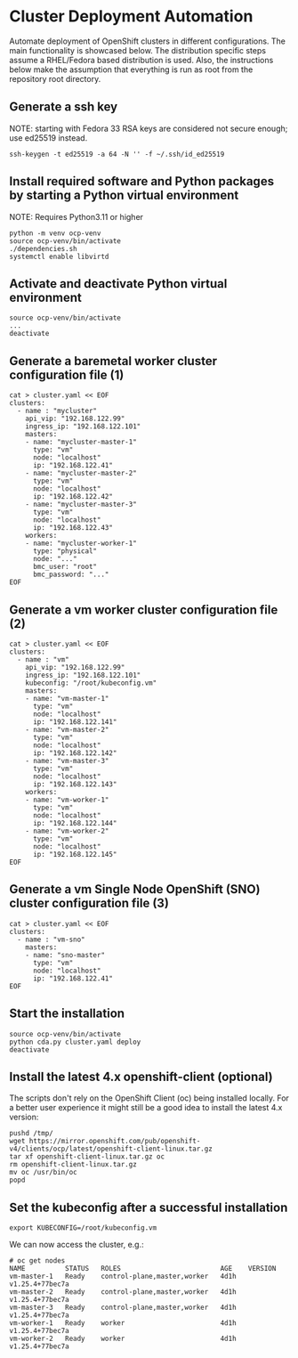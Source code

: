 # Cluster Deployment Automation
Automate deployment of OpenShift clusters in different configurations.
The main functionality is showcased below.  The distribution specific
steps assume a RHEL/Fedora based distribution is used.  Also, the
instructions below make the assumption that everything is run as root
from the repository root directory.

## Generate a ssh key
NOTE: starting with Fedora 33 RSA keys are considered not secure enough; use
ed25519 instead.

```
ssh-keygen -t ed25519 -a 64 -N '' -f ~/.ssh/id_ed25519
```

## Install required software and Python packages by starting a Python virtual environment
NOTE: Requires Python3.11 or higher
```
python -m venv ocp-venv
source ocp-venv/bin/activate
./dependencies.sh
systemctl enable libvirtd
```

## Activate and deactivate Python virtual environment
```
source ocp-venv/bin/activate
...
deactivate
```

## Generate a baremetal worker cluster configuration file (1)
```
cat > cluster.yaml << EOF
clusters:
  - name : "mycluster"
    api_vip: "192.168.122.99"
    ingress_ip: "192.168.122.101"
    masters:
    - name: "mycluster-master-1"
      type: "vm"
      node: "localhost"
      ip: "192.168.122.41"
    - name: "mycluster-master-2"
      type: "vm"
      node: "localhost"
      ip: "192.168.122.42"
    - name: "mycluster-master-3"
      type: "vm"
      node: "localhost"
      ip: "192.168.122.43"
    workers:
    - name: "mycluster-worker-1"
      type: "physical"
      node: "..."
      bmc_user: "root"
      bmc_password: "..."
EOF
```

## Generate a vm worker cluster configuration file (2)
```
cat > cluster.yaml << EOF
clusters:
  - name : "vm"
    api_vip: "192.168.122.99"
    ingress_ip: "192.168.122.101"
    kubeconfig: "/root/kubeconfig.vm"
    masters:
    - name: "vm-master-1"
      type: "vm"
      node: "localhost"
      ip: "192.168.122.141"
    - name: "vm-master-2"
      type: "vm"
      node: "localhost"
      ip: "192.168.122.142"
    - name: "vm-master-3"
      type: "vm"
      node: "localhost"
      ip: "192.168.122.143"
    workers:
    - name: "vm-worker-1"
      type: "vm"
      node: "localhost"
      ip: "192.168.122.144"
    - name: "vm-worker-2"
      type: "vm"
      node: "localhost"
      ip: "192.168.122.145"
EOF
```

## Generate a vm Single Node OpenShift (SNO) cluster configuration file (3)
```
cat > cluster.yaml << EOF
clusters:
  - name : "vm-sno"
    masters:
    - name: "sno-master"
      type: "vm"
      node: "localhost"
      ip: "192.168.122.41"
EOF
```

## Start the installation
```
source ocp-venv/bin/activate
python cda.py cluster.yaml deploy
deactivate
```

## Install the latest 4.x openshift-client (optional)
The scripts don't rely on the OpenShift Client (oc) being installed locally.
For a better user experience it might still be a good idea to install the
latest 4.x version:
```
pushd /tmp/
wget https://mirror.openshift.com/pub/openshift-v4/clients/ocp/latest/openshift-client-linux.tar.gz
tar xf openshift-client-linux.tar.gz oc
rm openshift-client-linux.tar.gz
mv oc /usr/bin/oc
popd
```

## Set the kubeconfig after a successful installation
```
export KUBECONFIG=/root/kubeconfig.vm
```

We can now access the cluster, e.g.:

```
# oc get nodes
NAME          STATUS   ROLES                         AGE    VERSION
vm-master-1   Ready    control-plane,master,worker   4d1h   v1.25.4+77bec7a
vm-master-2   Ready    control-plane,master,worker   4d1h   v1.25.4+77bec7a
vm-master-3   Ready    control-plane,master,worker   4d1h   v1.25.4+77bec7a
vm-worker-1   Ready    worker                        4d1h   v1.25.4+77bec7a
vm-worker-2   Ready    worker                        4d1h   v1.25.4+77bec7a
```
